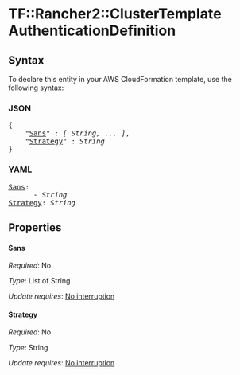 # TF::Rancher2::ClusterTemplate AuthenticationDefinition

## Syntax

To declare this entity in your AWS CloudFormation template, use the following syntax:

### JSON

<pre>
{
    "<a href="#sans" title="Sans">Sans</a>" : <i>[ String, ... ]</i>,
    "<a href="#strategy" title="Strategy">Strategy</a>" : <i>String</i>
}
</pre>

### YAML

<pre>
<a href="#sans" title="Sans">Sans</a>: <i>
      - String</i>
<a href="#strategy" title="Strategy">Strategy</a>: <i>String</i>
</pre>

## Properties

#### Sans

_Required_: No

_Type_: List of String

_Update requires_: [No interruption](https://docs.aws.amazon.com/AWSCloudFormation/latest/UserGuide/using-cfn-updating-stacks-update-behaviors.html#update-no-interrupt)

#### Strategy

_Required_: No

_Type_: String

_Update requires_: [No interruption](https://docs.aws.amazon.com/AWSCloudFormation/latest/UserGuide/using-cfn-updating-stacks-update-behaviors.html#update-no-interrupt)

